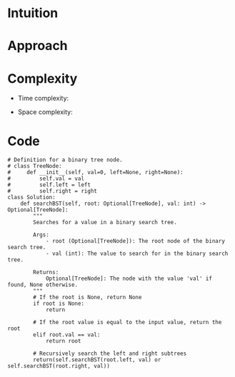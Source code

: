 # Intuition

<!-- Describe your first thoughts on how to solve this problem. -->

# Approach

<!-- Describe your approach to solving the problem. -->

# Complexity

- Time complexity:
<!-- Add your time complexity here, e.g. $$O(n)$$ -->

- Space complexity:
<!-- Add your space complexity here, e.g. $$O(n)$$ -->

# Code

```python3 []
# Definition for a binary tree node.
# class TreeNode:
#     def __init__(self, val=0, left=None, right=None):
#         self.val = val
#         self.left = left
#         self.right = right
class Solution:
    def searchBST(self, root: Optional[TreeNode], val: int) -> Optional[TreeNode]:
        """
        Searches for a value in a binary search tree.

        Args:
            - root (Optional[TreeNode]): The root node of the binary search tree.
            - val (int): The value to search for in the binary search tree.

        Returns:
            Optional[TreeNode]: The node with the value 'val' if found, None otherwise.
        """
        # If the root is None, return None
        if root is None:
            return

        # If the root value is equal to the input value, return the root
        elif root.val == val:
            return root

        # Recursively search the left and right subtrees
        return(self.searchBST(root.left, val) or self.searchBST(root.right, val))
```
